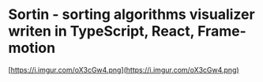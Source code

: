 # Sortin - sorting algorithms visualizer writen in TypeScript, React, Frame-motion

[https://i.imgur.com/oX3cGw4.png](https://i.imgur.com/oX3cGw4.png)
